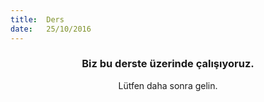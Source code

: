 ```yaml
---
title:  Ders
date:   25/10/2016
---
```


### <center>Biz bu derste üzerinde çalışıyoruz.</center>
<center>Lütfen daha sonra gelin.</center>